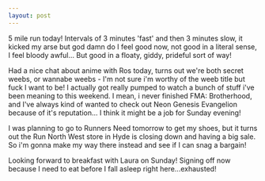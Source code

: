```yaml
---
layout: post
---
```

5 mile run today! Intervals of 3 minutes 'fast' and then 3 minutes slow, it kicked my arse but god damn do I feel good now, not good in a literal sense, I feel bloody awful... But good in a floaty, giddy, prideful sort of way!

Had a nice chat about anime with Ros today, turns out we're both secret weebs, or wannabe weebs - I'm not sure i'm worthy of the weeb title but fuck I want to be! I actually got really pumped to watch a bunch of stuff i've been meaning to this weekend. I mean, i never finished FMA: Brotherhood, and I've always kind of wanted to check out Neon Genesis Evangelion because of it's reputation... I think it might be a job for Sunday evening!

I was planning to go to Runners Need tomorrow to get my shoes, but it turns out the Run North West store in Hyde is closing down and having a big sale. So i'm gonna make my way there instead and see if I can snag a bargain!

Looking forward to breakfast with Laura on Sunday! Signing off now because I need to eat before I fall asleep right here...exhausted!
